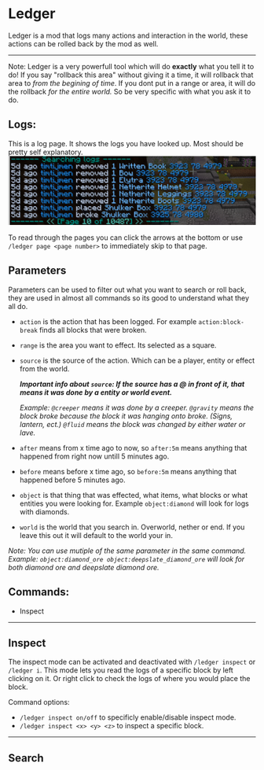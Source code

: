 
# Ledger

Ledger is a mod that logs many actions and interaction in the world, these actions can be rolled back by the mod as well.

---
Note: Ledger is a very powerfull tool which will do **exactly** what you tell it to do! If you say "rollback this area" without giving it a time, it will rollback that area to *from the begining of time*. If you dont put in a range or area, it will do the rollback *for the entire world.* So be very specific with what you ask it to do.

## Logs:
This is a log page. It shows the logs you have looked up. Most should be pretty self explanatory.
![](pics/ledgerlog.png)

To read through the pages you can click the arrows at the bottom or use `/ledger page <page number>` to immediately skip to that page.

## Parameters
Parameters can be used to filter out what you want to search or roll back, they are used in almost all commands so its good to understand what they all do.

- `action` is the action that has been logged. For example `action:block-break` finds all blocks that were broken.
- `range` is the area you want to effect. Its selected as a square. 
- `source` is the source of the action. Which can be a player, entity or effect from the world.

  ***Important info about `source`: If the source has a @ in front of it, that means it was done by a entity or world event.***

  *Example: `@creeper` means it was done by a creeper. `@gravity` means the block broke because the block it was hanging onto broke. (Signs, lantern, ect.) `@fluid` means the block was changed by either water or lave.*
  
- `after` means from x time ago to now, so `after:5m` means anything that happened from right now untill 5 minutes ago.
- `before` means before x time ago, so `before:5m` means anything that happened before 5 minutes ago.
- `object` is that thing that was effected, what items, what blocks or what entities you were looking for. Example `object:diamond` will look for logs with diamonds. 
- `world` is the world that you search in. Overworld, nether or end. If you leave this out it will default to the world your in.

_Note: You can use mutiple of the same parameter in the same command. Example: `object:diamond_ore object:deepslate_diamond_ore` will look for both diamond ore and deepslate diamond ore._

## Commands:
- Inspect 



---
## Inspect
The inspect mode can be activated and deactivated with `/ledger inspect` or `/ledger i`.
This mode lets you read the logs of a specific block by left clicking on it. Or right click to check the logs of where you would place the block.

Command options:
- `/ledger inspect on/off` to specificly enable/disable inspect mode.
- `/ledger inspect <x> <y> <z>` to inspect a specific block.
---

## Search

